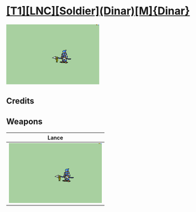 # [\[T1\]\[LNC\]\[Soldier\]\(Dinar\)\[M\]{Dinar}](./%5BT1%5D%5BLNC%5D%5BSoldier%5D(Dinar)%5BM%5D%7BDinar%7D)

<img src="./2.%20Lance/Lance_000.png" alt="[T1][LNC][Soldier](Dinar)[M]{Dinar} standing" />

## Credits



## Weapons


|Lance |
|  :---: |
| <img alt="Lance animation" src="./2.%20Lance/Lance.gif" /> |
